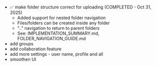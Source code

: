 - ✅ make folder structure correct for uploading (COMPLETED - Oct 31, 2025)
  - Added support for nested folder navigation
  - Files/folders can be created inside any folder
  - ".." navigation to return to parent folders
  - See: IMPLEMENTATION_SUMMARY.md, FOLDER_NAVIGATION_GUIDE.md
- add groups 
- add collaboration feature
- add more settings - user name, profile and all
- smoothen UI